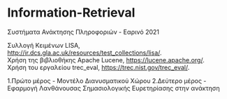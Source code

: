 # Information-Retrieval
Συστήματα Ανάκτησης Πληροφοριών - Εαρινό 2021


Συλλογή Κειμένων LISA, http://ir.dcs.gla.ac.uk/resources/test_collections/lisa/. <br />
Χρήση της βιβλιοθήκης Apache Lucene, https://lucene.apache.org/. <br />
Χρήση του εργαλείου trec_eval, https://trec.nist.gov/trec_eval/. <br />

1.Πρώτο μέρος - Μοντέλο Διανυσματικού Χώρου
2.Δεύτερο μέρος - Εφαρμογή Λανθάνουσας Σημασιολογικής Ευρετηρίασης στην ανάκτηση


